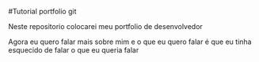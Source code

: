 #Tutorial portfolio git

Neste repositorio colocarei meu portfolio de desenvolvedor

Agora eu quero falar mais sobre mim e o que eu quero falar é que
eu tinha esquecido de falar o que eu queria falar